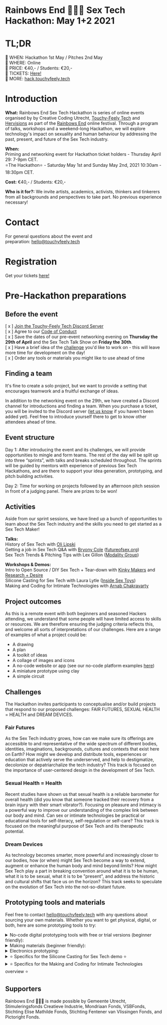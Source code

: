 # **Rainbows End 🌈🌈🌈 Sex Tech Hackathon: May 1+2 2021**

# **TL;DR**

🧡 WHEN: Hackathon 1st May / Pitches 2nd May  
🧡 WHERE: Online  
🧡 PRICE: €40,- / Students: €20,-  
🧡 TICKETS: [Here!](https://linktr.ee/touchyfeelytech)  
🧡 MORE: [hack.touchyfeely.tech](https://hack.touchyfeely.tech/)

# **Introduction**

**What:** Rainbows End Sex Tech Hackathon is series of online events organised by by Creative Coding Utrecht, [Touchy-Feely Tech](https://www.instagram.com/touchyfeelytech/) and [Hervisions](https://www.hervisions.world/) as part of the [Rainbows End](https://creativecodingutrecht.nl/rainbows-end) online festival. Through a program of talks, workshops and a weekend-long Hackathon, we will explore technology's impact on sexuality and human behaviour by addressing the past, present, and future of the Sex Tech industry.  

**When:**  
Priming and networking event for Hackathon ticket holders - Thursday April 29: 7-9pm CET.  
⭐The Hackathon⭐ - Saturday May 1st and Sunday May 2nd, 2021 10:30am - 18:30pm CET.  

**Cost:** €40,- / Students: €20,-  

**Who is it for?:** We invite artists, academics, activists, thinkers and tinkerers from all backgrounds and perspectives to take part. No previous experience necessary!  

# **Contact**
For general questions about the event and preparation: [hello@touchyfeely.tech](mailto:hello@touchyfeely.tech)

# **Registration**

Get your tickets [here!](https://linktr.ee/touchyfeelytech)

# **Pre-Hackathon preparations**

## Before the event

[ x ] [Join the Touchy-Feely Tech Discord Server](https://discord.gg/Gq4Trqb5jW)  
[ x ] Agree to our [Code of Conduct](https://github.com/touchyfeelytech/sex-tech-hackathon/blob/main/code-of-conduct.md)  
[ x ] Save the dates of our pre-event networking evening on **Thursday the 29th of April** and the Sex Tech Talk Show on **Friday the 30th**.  
[ x ] Have a brief idea of the [challenge](https://github.com/touchyfeelytech/sex-tech-hackathon/blob/main/README.md#challenges) you'd like to work on - this will leave more time for development on the day!  
[ x ] Order any tools or materials you might like to use ahead of time

## Finding a team

It's fine to create a solo project, but we want to provide a setting that encourages teamwork and a fruitful exchange of ideas.

In addition to the networking event on the 29th, we have created a Discord channel for introductions and finding a team. When you purchase a ticket, you will be invited to the Discord server ([let us know](mailto:hello@touchyfeely.tech) if you haven't been added yet). Feel free to introduce yourself there to get to know other attendees ahead of time.  

## Event structure

Day 1: After introducing the event and its challenges, we will provide opportunities to mingle and form teams. The rest of the day will be split up into three “sprints”, with talks and breaks scheduled throughout. The sprints will be guided by mentors with experience of previous Sex Tech Hackathons, and are there to support your idea generation, prototyping, and pitch building activities.  

Day 2: Time for working on projects followed by an afternoon pitch session in front of a judging panel. There are prizes to be won!  

## Activities

Aside from our sprint sessions, we have lined up a bunch of opportunities to learn about the Sex Tech industry and the skills you need to get started as a Sex Tech Maker!  

**Talks:**  
History of Sex Tech with [Oli Lipski](https://twitter.com/lipskioli)  
Getting a job in Sex Tech Q&A with [Bryony Cole](https://twitter.com/bryonycole) ([futureofsex.org](futureofsex.org))  
Sex Tech Trends & Pitching Tips with Lex Gillon ([Modality Group](https://www.modalitygroup.co/))  

**Workshops & Demos:**  
Intro to Open Source / DIY Sex Tech + Tear-down with [Kinky Makers](https://kinkymakers.com/) and [Research + Desire](http://researchanddesire.com/)  
Silicone Casting for Sex Tech with Laura Lytle ([Inside Sex Toys](https://insidesextoys.com/))  
Making and Coding for Intimate Technologies with [Arnab Chakravarty](http://www.arnabchakravarty.com/)  

## Project outcomes

As this is a remote event with both beginners and seasoned Hackers attending, we understand that some people will have limited access to skills or resources. We are therefore ensuring the judging criteria reflects this, and welcome all sorts of interpretations of our challenges.
Here are a range of examples of what a project could be:
- A drawing
- A plan
- A toolkit of ideas
- A collage of images and icons
- A no-code website or app (see our no-code platform examples [here](https://github.com/touchyfeelytech/sex-tech-hackathon#prototyping-tools-and-materials))
- A miniature prototype using clay
- A simple circuit

## Challenges

The Hackathon invites participants to conceptualise and/or build projects that respond to our proposed challenges: FAIR FUTURES, SEXUAL HEALTH = HEALTH and DREAM DEVICES.  

### Fair Futures

As the Sex Tech industry grows, how can we make sure its offerings are accessible to and representative of the wide spectrum of different bodies, identities, imaginations, backgrounds, cultures and contexts that exist here on Earth? How might we develop and distribute tools, experiences or education that actively serve the underserved, and help to destigmatize, decolonize or depatriarchalize the tech industry? This track is focused on the importance of user-centered design in the development of Sex Tech.  

### Sexual Health = Health

Recent studies have shown us that sexual health is a reliable barometer for overall health (did you know that someone tracked their recovery from a brain injury with their smart vibrator?). Focusing on pleasure and intimacy is a powerful way to improve our understanding of the complex link between our body and mind. Can sex or intimate technologies be practical or educational tools for self-literacy, self-regulation or self-care? This track is focused on the meaningful purpose of Sex Tech and its therapeutic potential.

### Dream Devices

As technology becomes smarter, more powerful and increasingly closer to our bodies, how (or when) might Sex Tech become a way to extend, augment or enhance the human body and mind beyond limits? How might Sex Tech play a part in breaking convention around what it is to be human, what it is to be sexual, what it is to be "present", and address the historic and cultural shifts that face us on the horizon? This track seeks to speculate on the evolution of Sex Tech into the not-so-distant future.  
  
## Prototyping tools **and materials**

Feel free to contact [hello@touchyfeely.tech](mailto:hello@touchyfeely.tech) with any questions about sourcing your own materials.
Whether you want to get physical, digital, or both, here are some prototyping tools to try:

<details>
  <summary>No-code digital prototyping tools with free or trial versions (beginner friendly):</summary>
    </br>
  
- [Miro](https://miro.com/): Online collaboration board
- [Figma](https://www.figma.com/): Collaborative interface design
- [Appgyver](https://www.appgyver.com/): Flexible no-code website and mobile app builder
- [Launchaco](https://www.launchaco.com/): Simple website builder
- [Notion](https://www.notion.so/): All-in-one collaborative workspace for notes
- [Bitsy](https://ledoux.itch.io/bitsy): Simple interactive game maker

</details>

<details>
  <summary>Making materials (beginner friendly):</summary>
    </br>
  
- General craft supplies, such as paper, pens, scissors, felt or modelling clay
- Textures: Feathers, fur, fabrics
- Moldable plastics, eg [polymorph](https://schminkengrime.nl/boetseer-plastic-protoplast-100-polymorph?gclid=CjwKCAiA_9r_BRBZEiwAHZ_v10gb9osYb6Oy2arW4Rfp3eN-qjqRNBKK3pDkFyO6q6MjL5hHFeGbzxoC6ZYQAvD_BwE) or two-part [silicone putty](https://www.mbfg.co.uk/polycraft-silicone-putty.html)
</details>

<details>
  <summary>Electronics prototyping:</summary>
  </br>

- Check out the list of materials for the Sex Tech Workshop happening the weekend before the Hackathon [here](https://docs.google.com/presentation/d/1pUx827QzylM4CIw6GX7EydCBQ3vyQrc5sE0a9K3G9l4/) and suggested links of places to buy [here](https://docs.google.com/spreadsheets/u/1/d/1iXULQsemEEEi-G1-8yF-uRZvXYx1aUW-DQHSPR7_e2I/edit#gid=378456579). 
- The basics, eg breadboard, wire, wire strippers, soldering iron, solder, connectors, electrical tape.
- Motors, gears and actuators, eg [DC motors](https://www.desertcart.ae/products/126285022-tatoko-n20-dc-vibration-motor-3v-8000rpm-powerful-small-electric-motor-micro-vibrating-motor-2pcs), [servos](https://www.hobbyelectronica.nl/product/sg90-analog-servo/?gclid=CjwKCAiA_9r_BRBZEiwAHZ_v18CYlv6jWmmjSaPQyPXy7PNAetSVMi2qGo8uEwNUzinV0rLu2je76hoCalAQAvD_BwE), solenoids
- General electronics supplies, eg soldering iron, solder, breadboards, jumper wires
- Small microcontrollers, eg [Adafruit Trinket](https://www.adafruit.com/product/1501), [Arduino Nano IoT](https://store.arduino.cc/arduino-nano-33-iot), [NodeMCU](https://en.wikipedia.org/wiki/NodeMCU).
- Motor control circuits, eg [MOSFETs](https://nl.farnell.com/on-semiconductor/fqp30n06l/mosfet-n-ch-60v-32a-to-220ab-3/dp/2453442), [Adafruit DRV2605L Haptic Controller](https://learn.adafruit.com/adafruit-drv2605-haptic-controller-breakout)

</details>


<details>
  <summary>⭐ Specifics for the Silicone Casting for Sex Tech demo ⭐</summary>
  </br>
During this workshop, Laura will lead us from digital design to a physical object cast in silicone. Materials are not compulsory for this, but if you’d like to follow along, bring something you’d like to make a mold of, some mixing cups, a mixing stick, and some silicone: Laura recommends some Smooth-On Dragon Skin 10 NV for your final silicone part and some Smooth-On Dragon Skin 30 for the mold itself.
</details>

<details>
  <summary>⭐ Specifics for the Making and Coding for Intimate Technologies overview ⭐</summary>
  </br>
In this workshop, Arnab and Alice will go over the key tools and processes required for making and coding within the realm of sex and intimate technologies. This will be an overview so materials are not compulsory, but if you wish to follow along with physical parts, bring along a Microcontroller of your choice, a motor and a MOSFET transistor (check out the electronics prototyping list above for details).
</details>

## **Supporters**

Rainbows End 🌈🌈🌈 is made possible by Gemeente Utrecht, Stimuleringsfonds Creatieve Industrie, Mondriaan Fonds, VSBFonds, Stichting Elise Mathilde Fonds, Stichting Fentener van Vlissingen Fonds, and Pictoright Fonds.

